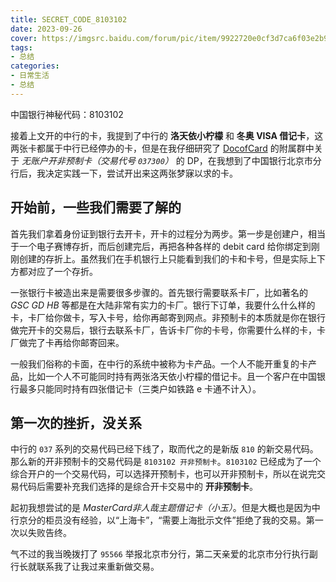 ```yaml
---
title: SECRET_CODE_8103102
date: 2023-09-26
cover: https://imgsrc.baidu.com/forum/pic/item/9922720e0cf3d7ca6f03e2b9b71fbe096a63a90c.jpg
tags:
- 总结
categories:
- 日常生活
- 总结
---
```

中国银行神秘代码：8103102
<!--more-->
接着上文开的中行的卡，我提到了中行的 **洛天依小柠檬** 和 **冬奥 VISA 借记卡**，这两张卡都属于中行已经停办的卡，但是在我仔细研究了 [DocofCard](https://www.docofcard.com) 的附属群中关于 _无账户开非预制卡（交易代号 `037300`）_ 的 DP，在我想到了中国银行北京市分行后，我决定实践一下，尝试开出来这两张梦寐以求的卡。

## 开始前，一些我们需要了解的

首先我们拿着身份证到银行去开卡，开卡的过程分为两步。第一步是创建户，相当于一个电子赛博存折，而后创建完后，再把各种各样的 debit card 给你绑定到刚刚创建的存折上。虽然我们在手机银行上只能看到我们的卡和卡号，但是实际上下方都对应了一个存折。

一张银行卡被造出来是需要很多步骤的。首先银行需要联系卡厂，比如著名的 _GSC_ _GD_ _HB_ 等都是在大陆非常有实力的卡厂。银行下订单，我要什么什么样的卡，卡厂给你做卡，写入卡号，给你再邮寄到网点。非预制卡的本质就是你在银行做完开卡的交易后，银行去联系卡厂，告诉卡厂你的卡号，你需要什么样的卡，卡厂做完了卡再给你邮寄回来。

一般我们俗称的卡面，在中行的系统中被称为卡产品。一个人不能开重复的卡产品，比如一个人不可能同时持有两张洛天依小柠檬的借记卡。且一个客户在中国银行最多只能同时持有四张借记卡（三类户如铁路 e 卡通不计入）。

## 第一次的挫折，没关系

中行的 `037` 系列的交易代码已经下线了，取而代之的是新版 `810` 的新交易代码。那么新的开非预制卡的交易代码是 `8103102 开非预制卡`。`8103102` 已经成为了一个综合开户的一个交易代码，可以选择开预制卡，也可以开非预制卡，所以在说完交易代码后需要补充我们选择的是综合开卡交易中的 **开非预制卡**。

起初我想尝试的是 _MasterCard非人哉主题借记卡（小玉）_。但是大概也是因为中行京分的柜员没有经验，以“上海卡”，“需要上海批示文件”拒绝了我的交易。第一次以失败告终。

气不过的我当晚拨打了 `95566` 举报北京市分行，第二天亲爱的北京市分行执行副行长就联系我了让我过来重新做交易。
